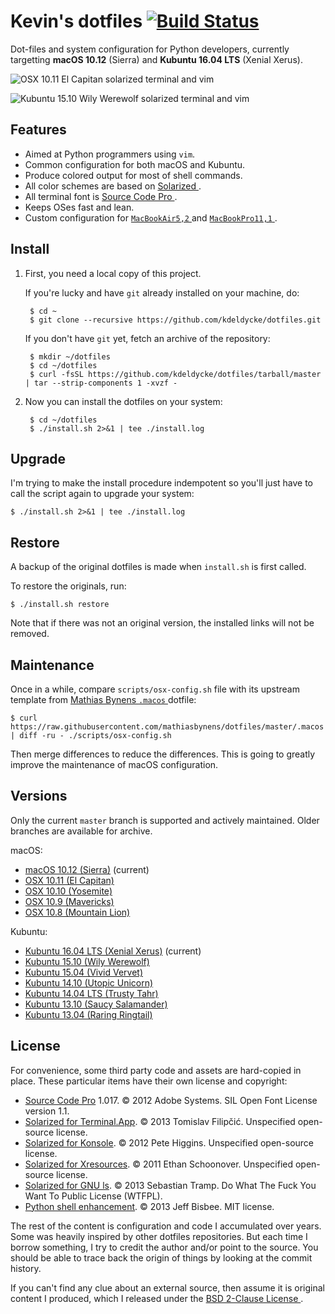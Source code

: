 # Kevin's dotfiles [![Build Status](https://img.shields.io/travis/kdeldycke/maildir-deduplicate/develop.svg?style=flat)](https://travis-ci.org/kdeldycke/dotfiles)

Dot-files and system configuration for Python developers, currently targetting
**macOS 10.12** (Sierra) and **Kubuntu 16.04 LTS** (Xenial Xerus).

![OSX 10.11 El Capitan solarized terminal and vim
](https://raw.githubusercontent.com/kdeldycke/dotfiles/master/screenshots/osx-10.11.png)

![Kubuntu 15.10 Wily Werewolf solarized terminal and vim
](https://raw.githubusercontent.com/kdeldycke/dotfiles/master/screenshots/kubuntu-15.10.png)


Features
--------

* Aimed at Python programmers using `vim`.
* Common configuration for both macOS and Kubuntu.
* Produce colored output for most of shell commands.
* All color schemes are based on [Solarized
](http://ethanschoonover.com/solarized).
* All terminal font is [Source Code Pro
](https://en.wikipedia.org/wiki/Source_Code_Pro).
* Keeps OSes fast and lean.
* Custom configuration for [`MacBookAir5,2`
](http://www.amazon.com/dp/B008GV6QV2/?tag=kevideld-20) and [`MacBookPro11,1`
](http://www.amazon.com/dp/B0096VBXQE/?tag=kevideld-20).


Install
-------

1. First, you need a local copy of this project.

   If you're lucky and have `git` already installed on your machine, do:

        $ cd ~
        $ git clone --recursive https://github.com/kdeldycke/dotfiles.git

   If you don't have `git` yet, fetch an archive of the repository:

        $ mkdir ~/dotfiles
        $ cd ~/dotfiles
        $ curl -fsSL https://github.com/kdeldycke/dotfiles/tarball/master | tar --strip-components 1 -xvzf -

2. Now you can install the dotfiles on your system:

        $ cd ~/dotfiles
        $ ./install.sh 2>&1 | tee ./install.log


Upgrade
-------

I'm trying to make the install procedure indempotent so you'll just have to
call the script again to upgrade your system:

    $ ./install.sh 2>&1 | tee ./install.log


Restore
-------

A backup of the original dotfiles is made when `install.sh` is first called.

To restore the originals, run:

    $ ./install.sh restore

Note that if there was not an original version, the installed links will not be
removed.


Maintenance
-----------

Once in a while, compare `scripts/osx-config.sh` file with its upstream
template from [Mathias Bynens `.macos`
](https://github.com/mathiasbynens/dotfiles/blob/master/.macos) dotfile:

    $ curl https://raw.githubusercontent.com/mathiasbynens/dotfiles/master/.macos | diff -ru - ./scripts/osx-config.sh

Then merge differences to reduce the differences. This is going to greatly
improve the maintenance of macOS configuration.


Versions
--------

Only the current `master` branch is supported and actively maintained. Older
branches are available for archive.

macOS:

* [macOS 10.12 (Sierra)](https://github.com/kdeldycke/dotfiles/tree/master) (current)
* [OSX 10.11 (El Capitan)](https://github.com/kdeldycke/dotfiles/tree/osx-10.11)
* [OSX 10.10 (Yosemite)](https://github.com/kdeldycke/dotfiles/tree/osx-10.10)
* [OSX 10.9 (Mavericks)](https://github.com/kdeldycke/dotfiles/tree/osx-10.9)
* [OSX 10.8 (Mountain Lion)](https://github.com/kdeldycke/dotfiles/tree/osx-10.8)

Kubuntu:

* [Kubuntu 16.04 LTS (Xenial Xerus)](https://github.com/kdeldycke/dotfiles/tree/master) (current)
* [Kubuntu 15.10 (Wily Werewolf)](https://github.com/kdeldycke/dotfiles/tree/kubuntu-15.10)
* [Kubuntu 15.04 (Vivid Vervet)](https://github.com/kdeldycke/dotfiles/tree/kubuntu-15.04)
* [Kubuntu 14.10 (Utopic Unicorn)](https://github.com/kdeldycke/dotfiles/tree/kubuntu-14.10)
* [Kubuntu 14.04 LTS (Trusty Tahr)](https://github.com/kdeldycke/dotfiles/tree/kubuntu-14.04)
* [Kubuntu 13.10 (Saucy Salamander)](https://github.com/kdeldycke/dotfiles/tree/kubuntu-13.10)
* [Kubuntu 13.04 (Raring Ringtail)](https://github.com/kdeldycke/dotfiles/tree/kubuntu-13.04)


License
-------

For convenience, some third party code and assets are hard-copied in place.
These particular items have their own license and copyright:

* [Source Code Pro](https://github.com/adobe-fonts/source-code-pro/releases/latest) 1.017.
© 2012 Adobe Systems.
SIL Open Font License version 1.1.
* [Solarized for Terminal.App](https://github.com/tomislav/osx-terminal.app-colors-solarized).
© 2013 Tomislav Filipčić.
Unspecified open-source license.
* [Solarized for Konsole](https://github.com/phiggins/konsole-colors-solarized).
© 2012 Pete Higgins.
Unspecified open-source license.
* [Solarized for Xresources](https://github.com/solarized/xresources).
© 2011 Ethan Schoonover.
Unspecified open-source license.
* [Solarized for GNU ls](https://github.com/seebi/dircolors-solarized/blob/master/dircolors.256dark).
© 2013 Sebastian Tramp.
Do What The Fuck You Want To Public License (WTFPL).
* [Python shell enhancement](https://github.com/jbisbee/python-shell-enhancement).
© 2013 Jeff Bisbee.
MIT license.

The rest of the content is configuration and code I accumulated over years.
Some was heavily inspired by other dotfiles repositories. But each time I
borrow  something, I try to credit the author and/or point to the source. You
should be able to trace back the origin of things by looking at the commit
history.

If you can't find any clue about an external source, then assume it is original
content I produced, which I released under the [BSD 2-Clause License
](LICENSE.md).
